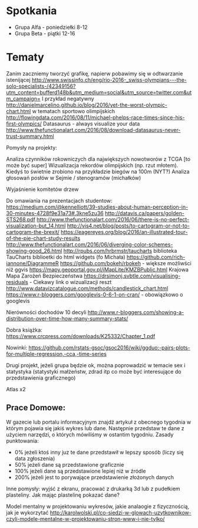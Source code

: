 # Spotkania

* Grupa Alfa - poniedziełki 8-12
* Grupa Beta - piątki 12-16


# Tematy


Zanim zaczniemy tworzyć grafikę, napierw pobawimy się w odtwarzanie istenijącej
http://www.swissinfo.ch/eng/rio-2016-_swiss-olympians---the-solo-specialists-/42349156?utm_content=bufferd148b&utm_medium=social&utm_source=twitter.com&utm_campaign=
I przykład negatywny 
http://danielmarcelino.github.io/blog/2016/yet-the-worst-olympic-chart.html
w tematach sportowo olimpijskich http://flowingdata.com/2016/08/11/michael-phelps-race-times-since-his-first-olympics/
Datasaurus - always visualize your data http://www.thefunctionalart.com/2016/08/download-datasaurus-never-trust-summary.html

Pomysły na projekty:

Analiza czynników rokowniczych dla największych nowotworów z TCGA [to może być super]
Wizualizacja rekordów olimpijskich (np. rzut młotem). Kiedyś to świetnie zrobiono na przykładzie biegów na 100m (NYT?)
Analiza głosowań posłów w Sejmie / stenogramów (michałków)

Wyjaśnienie komitetów drzew

Do omawiania na prezentacjach studentow: https://medium.com/@kennelliott/39-studies-about-human-perception-in-30-minutes-4728f9e31a73#.3kne5zu36
http://datavis.ca/papers/golden-STS268.pdf
http://www.thefunctionalart.com/2016/06/there-is-no-perfect-visualization-but_14.html
http://vis4.net/blog/posts/to-cartogram-or-not-to-cartogram-the-brexit/
https://eagereyes.org/blog/2016/an-illustrated-tour-of-the-pie-chart-study-results
http://www.thefunctionalart.com/2016/06/diverging-color-schemes-showing-good_26.html
http://rpubs.com/hrbrmstr/taucharts biblioteka TauCharts
biblioetki do html widgets (fo Michała)
https://github.com/rich-iannone/DiagrammeR
https://github.com/bokeh/rbokeh - większe możliwści niż ggvis
https://mapy.geoportal.gov.pl/iMapLite/KMZBPublic.html Krajowa Mapa Zarożeń Bezpieczeństwa
https://drsimonj.svbtle.com/visualising-residuals - Ciekawy link o wizualizacji reszt
http://www.datavizcatalogue.com/methods/candlestick_chart.html
https://www.r-bloggers.com/googlevis-0-6-1-on-cran/ - obowiązkowo o googlevis

Nierówności dochodów 10 decyli
http://www.r-bloggers.com/showing-a-distribution-over-time-how-many-summary-stats/


Dobra książka: https://www.crcpress.com/downloads/K25332/Chapter_1.pdf

Nowinki:
https://github.com/rstats-gsoc/gsoc2016/wiki/ggduo:-pairs-plots-for-multiple-regression,-cca,-time-series

Drugi projekt, jeżeli grupa będzie ok, można poprowadzić w temacie sex i statystyka (statystyki małżeństw, zdrad itp co może być interesujące do przedstawienia graficznego)


Atlas x2

## Prace Domowe:

W gazecie lub portalu informacyjnym znajdź artykuł z obecnego tygodnia w którym pojawia się jakiś wykres lub dane.
Następnie przedstaw te dane z użyciem narzędzi, o których mówiliśmy w ostantim tygodniu.
Zasady punktowania: 

- 0% jeżeli ktoś inny juz te dane przedstawił w lepszy sposób (liczy się data zgłoszenia)
- 50% jeżeli dane są przedstawione graficznie
- 100% jeżeli dane są przedstawione lepiej niż w źródle
- 200% jeżeli jest to porywające przedstawienie złożonych danych


Inne pomysły:
wyjść z ekranu, pracować z drukarką 3d lub z pudełkiem plasteliny.
Jak mając plastelinę pokazać dane?

Model mentalny w projektowaniu wykresów, jakie analaogie z fizycznością, jak je wykorzytać
http://karolwolski.pl/co-siedzi-w-glowach-uzytkownikow-czyli-modele-mentalne-w-projektowaniu-stron-www-i-nie-tylko/
